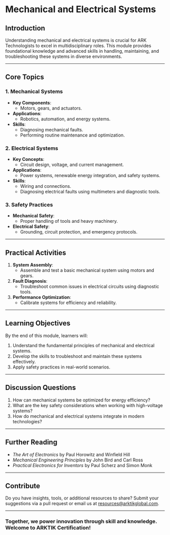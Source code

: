 # **Mechanical and Electrical Systems**

## **Introduction**
Understanding mechanical and electrical systems is crucial for ARK Technologists to excel in multidisciplinary roles. This module provides foundational knowledge and advanced skills in handling, maintaining, and troubleshooting these systems in diverse environments.

---

## **Core Topics**
### **1. Mechanical Systems**
- **Key Components**:
  - Motors, gears, and actuators.
- **Applications**:
  - Robotics, automation, and energy systems.
- **Skills**:
  - Diagnosing mechanical faults.
  - Performing routine maintenance and optimization.

### **2. Electrical Systems**
- **Key Concepts**:
  - Circuit design, voltage, and current management.
- **Applications**:
  - Power systems, renewable energy integration, and safety systems.
- **Skills**:
  - Wiring and connections.
  - Diagnosing electrical faults using multimeters and diagnostic tools.

### **3. Safety Practices**
- **Mechanical Safety**:
  - Proper handling of tools and heavy machinery.
- **Electrical Safety**:
  - Grounding, circuit protection, and emergency protocols.

---

## **Practical Activities**
1. **System Assembly**:
   - Assemble and test a basic mechanical system using motors and gears.
2. **Fault Diagnosis**:
   - Troubleshoot common issues in electrical circuits using diagnostic tools.
3. **Performance Optimization**:
   - Calibrate systems for efficiency and reliability.

---

## **Learning Objectives**
By the end of this module, learners will:
1. Understand the fundamental principles of mechanical and electrical systems.
2. Develop the skills to troubleshoot and maintain these systems effectively.
3. Apply safety practices in real-world scenarios.

---

## **Discussion Questions**
1. How can mechanical systems be optimized for energy efficiency?
2. What are the key safety considerations when working with high-voltage systems?
3. How do mechanical and electrical systems integrate in modern technologies?

---

## **Further Reading**
- *The Art of Electronics* by Paul Horowitz and Winfield Hill
- *Mechanical Engineering Principles* by John Bird and Carl Ross
- *Practical Electronics for Inventors* by Paul Scherz and Simon Monk

---

## **Contribute**
Do you have insights, tools, or additional resources to share? Submit your suggestions via a pull request or email us at [resources@arktikglobal.com](mailto:resources@arktikglobal.com).

---

### **Together, we power innovation through skill and knowledge. Welcome to ARKTIK Certification!**
